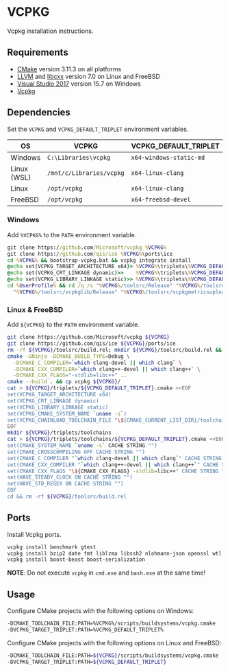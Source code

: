 # VCPKG
Vcpkg installation instructions.

## Requirements
* [CMake](https://cmake.org/download/) version 3.11.3 on all platforms
* [LLVM](https://llvm.org/) and [libcxx](https://libcxx.llvm.org/) version 7.0 on Linux and FreeBSD
* [Visual Studio 2017](https://www.visualstudio.com/downloads/) version 15.7 on Windows
* [Vcpkg](https://github.com/Microsoft/vcpkg)

## Dependencies
Set the `VCPKG` and `VCPKG_DEFAULT_TRIPLET` environment variables.

| OS          | VCPKG                    | VCPKG_DEFAULT_TRIPLET   |
|-------------|--------------------------|-------------------------|
| Windows     | `C:\Libraries\vcpkg`     | `x64-windows-static-md` |
| Linux (WSL) | `/mnt/c/Libraries/vcpkg` | `x64-linux-clang`       |
| Linux       | `/opt/vcpkg`             | `x64-linux-clang`       |
| FreeBSD     | `/opt/vcpkg`             | `x64-freebsd-devel`     |

### Windows
Add `%VCPKG%` to the `PATH` environment variable.

```cmd
git clone https://github.com/Microsoft/vcpkg %VCPKG%
git clone https://github.com/qis/ice %VCPKG%\ports\ice
cd %VCPKG% && bootstrap-vcpkg.bat && vcpkg integrate install
@echo set(VCPKG_TARGET_ARCHITECTURE x64)> %VCPKG%\triplets\%VCPKG_DEFAULT_TRIPLET%.cmake
@echo set(VCPKG_CRT_LINKAGE dynamic)>>    %VCPKG%\triplets\%VCPKG_DEFAULT_TRIPLET%.cmake
@echo set(VCPKG_LIBRARY_LINKAGE static)>> %VCPKG%\triplets\%VCPKG_DEFAULT_TRIPLET%.cmake
cd %UserProfile% && rd /q /s "%VCPKG%/toolsrc/Release" "%VCPKG%/toolsrc/vcpkg/Release" ^
  "%VCPKG%/toolsrc/vcpkglib/Release" "%VCPKG%/toolsrc/vcpkgmetricsuploader/Release"
```

### Linux & FreeBSD
Add `${VCPKG}` to the `PATH` environment variable.

```sh
git clone https://github.com/Microsoft/vcpkg ${VCPKG}
git clone https://github.com/qis/ice ${VCPKG}/ports/ice
rm -rf ${VCPKG}/toolsrc/build.rel; mkdir ${VCPKG}/toolsrc/build.rel && cd ${VCPKG}/toolsrc/build.rel
cmake -GNinja -DCMAKE_BUILD_TYPE=Debug \
  -DCMAKE_C_COMPILER=`which clang-devel || which clang` \
  -DCMAKE_CXX_COMPILER=`which clang++-devel || which clang++` \
  -DCMAKE_CXX_FLAGS="-stdlib=libc++" ..
cmake --build . && cp vcpkg ${VCPKG}/
cat > ${VCPKG}/triplets/${VCPKG_DEFAULT_TRIPLET}.cmake <<EOF
set(VCPKG_TARGET_ARCHITECTURE x64)
set(VCPKG_CRT_LINKAGE dynamic)
set(VCPKG_LIBRARY_LINKAGE static)
set(VCPKG_CMAKE_SYSTEM_NAME `uname -s`)
set(VCPKG_CHAINLOAD_TOOLCHAIN_FILE "\${CMAKE_CURRENT_LIST_DIR}/toolchains/${VCPKG_DEFAULT_TRIPLET}.cmake")
EOF
mkdir ${VCPKG}/triplets/toolchains
cat > ${VCPKG}/triplets/toolchains/${VCPKG_DEFAULT_TRIPLET}.cmake <<EOF
set(CMAKE_SYSTEM_NAME `uname -s` CACHE STRING "")
set(CMAKE_CROSSCOMPILING OFF CACHE STRING "")
set(CMAKE_C_COMPILER "`which clang-devel || which clang`" CACHE STRING "")
set(CMAKE_CXX_COMPILER "`which clang++-devel || which clang++`" CACHE STRING "")
set(CMAKE_CXX_FLAGS "\${CMAKE_CXX_FLAGS} -stdlib=libc++" CACHE STRING "")
set(HAVE_STEADY_CLOCK ON CACHE STRING "")
set(HAVE_STD_REGEX ON CACHE STRING "")
EOF
cd && rm -rf ${VCPKG}/toolsrc/build.rel
```

## Ports
Install Vcpkg ports.

```sh
vcpkg install benchmark gtest
vcpkg install bzip2 date fmt liblzma libssh2 nlohmann-json openssl wtl zlib
vcpkg install boost-beast boost-serialization
```

**NOTE**: Do not execute `vcpkg` in `cmd.exe` and `bash.exe` at the same time!

## Usage
Configure CMake projects with the following options on Windows:

```sh
-DCMAKE_TOOLCHAIN_FILE:PATH=%VCPKG%/scripts/buildsystems/vcpkg.cmake
-DVCPKG_TARGET_TRIPLET:PATH=%VCPKG_DEFAULT_TRIPLET%
```

Configure CMake projects with the following options on Linux and FreeBSD:

```sh
-DCMAKE_TOOLCHAIN_FILE:PATH=${VCPKG}/scripts/buildsystems/vcpkg.cmake
-DVCPKG_TARGET_TRIPLET:PATH=${VCPKG_DEFAULT_TRIPLET}
```

<!--
find_package(benchmark REQUIRED)
target_link_libraries(main PRIVATE benchmark::benchmark)

find_package(BZip2 REQUIRED)
target_link_libraries(main PRIVATE BZip2::BZip2)

find_package(date REQUIRED)
target_link_libraries(main PRIVATE date::tz date::date)

find_package(fmt REQUIRED)
target_link_libraries(main PRIVATE fmt::fmt fmt::fmt-header-only)

find_package(LibLZMA REQUIRED)
target_include_directories(main PRIVATE ${LIBLZMA_INCLUDE_DIRS})
target_link_libraries(main PRIVATE ${LIBLZMA_LIBRARIES})

find_package(GTest)
option(BUILD_TESTING "Build tests." ${GTEST_FOUND})
if(BUILD_TESTING)
  enable_testing()
  include(GoogleTest)
  file(GLOB tests_sources tests/*.h tests/*.cpp)
  source_group(TREE ${CMAKE_CURRENT_SOURCE_DIR}/src PREFIX src FILES ${tests_sources})
  add_executable(tests ${tests_sources})
  target_include_directories(tests PRIVATE ${CMAKE_CURRENT_BINARY_DIR} src)
  target_link_libraries(tests PRIVATE GTest::GTest GTest::Main)
  gtest_add_tests(TARGET tests WORKING_DIRECTORY ${CMAKE_CURRENT_SOURCE_DIR})
endif()

find_package(OpenSSL REQUIRED)
target_link_libraries(main PRIVATE OpenSSL::SSL OpenSSL::Crypto)

find_package(libssh2 REQUIRED)
target_link_libraries(main PRIVATE Libssh2::libssh2)

find_package(ZLIB REQUIRED)
target_link_libraries(main PRIVATE ZLIB::ZLIB)
-->
